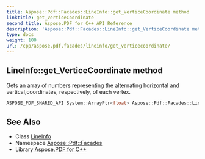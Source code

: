 ```yaml
---
title: Aspose::Pdf::Facades::LineInfo::get_VerticeCoordinate method
linktitle: get_VerticeCoordinate
second_title: Aspose.PDF for C++ API Reference
description: 'Aspose::Pdf::Facades::LineInfo::get_VerticeCoordinate method. Gets an array of numbers representing the alternating horizontal and vertical,coordinates, respectively, of each vertex in C++.'
type: docs
weight: 100
url: /cpp/aspose.pdf.facades/lineinfo/get_verticecoordinate/
---
```

## LineInfo::get_VerticeCoordinate method


Gets an array of numbers representing the alternating horizontal and vertical,coordinates, respectively, of each vertex.

```cpp
ASPOSE_PDF_SHARED_API System::ArrayPtr<float> Aspose::Pdf::Facades::LineInfo::get_VerticeCoordinate() const
```

## See Also

* Class [LineInfo](../)
* Namespace [Aspose::Pdf::Facades](../../)
* Library [Aspose.PDF for C++](../../../)
